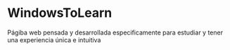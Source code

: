 # WindowsToLearn
Págiba web pensada y desarrollada especificamente para estudiar y tener una experiencia única e intuitiva 
